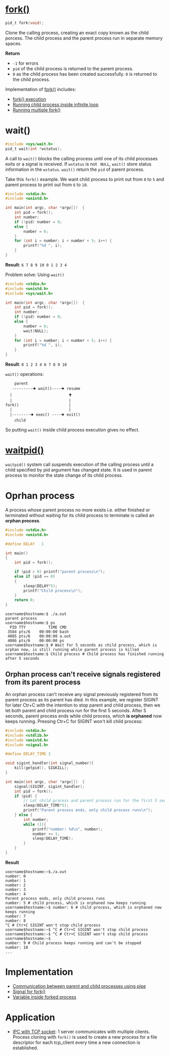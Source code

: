 # [fork()](fork().md)
```c
pid_t fork(void);
```

Clone the calling process, creating an exact copy known as the child porcess. The child process and the parent process run in separate memory spaces.

**Return**

* ``-1`` for errors
* ``pid`` of the child process is returned to the parent process.
* ``0`` as the child process has been created successfully. ``0`` is returned to the child process.

Implementation of [fork()](fork().md) includes:

* [fork() execution](fork().md#)
* [Running child process inside infinite loop](fork().md#)
* [Running multiple fork()](fork().md#)
# wait()

```c
#include <sys/wait.h>
pid_t wait(int *wstatus);
```

A call to ``wait()`` blocks the calling process until one of its child processes exits or a signal is received. If ``wstatus`` is not `` NULL``, ``wait()`` store status  information in the ``wstatus``. ``wait()`` return the ``pid`` of parent process.

Take this ``fork()`` example. We want child process to print out from ``0`` to ``5`` and parent process to print out from ``6`` to ``10``.

```c
#include <stdio.h>
#include <unistd.h>

int main(int argc, char *argv[])  {
	int pid = fork();
	int number;
	if (!pid) number = 0;
	else {
		number = 6;
	}	
	for (int i = number; i < number + 5; i++) {
		printf("%d ", i);
	}	
}
```
**Result**: ``6 7 8 9 10 0 1 2 3 4``

Problem solve: Using ``wait()``

```c
#include <stdio.h>
#include <unistd.h>
#include <sys/wait.h>

int main(int argc, char *argv[])  {
	int pid = fork();
	int number;
	if (!pid) number = 0;
	else {
		number = 6;
		wait(NULL);
	}	
	for (int i = number; i < number + 5; i++) {
		printf("%d ", i);
	}	
}
```

**Result**: ``0 1 2 3 4 6 7 8 9 10``

``wait()`` operations:

```
    parent
   ---------🠊 wait()----🠊 resume
  |                         🠉
  |                         |
fork()                      |
  |                         |
  |--------🠊 exec() ----🠊 exit()
    child
```

So putting ``wait()`` inside child process execution gives no effect.
# [waitpid()](waitpid().md)
``waitpid()`` system call suspends execution of the calling process until a child specified by pid argument has changed state. It is used in parent process to monitor the state change of its child process.
# Oprhan process
A process whose parent process no more exists i.e. either finished or terminated without waiting for its child process to terminate is called an **orphan process**.
```c
#include <stdio.h>
#include <unistd.h>

#define DELAY	1

int main()
{
	int pid = fork();

	if (pid > 0) printf("parent process\n");
	else if (pid == 0)
	{
		sleep(DELAY*5);
		printf("Child process\n");
	}
	return 0;
}
```
```
username$hostname:$ ./a.out
parent process
username$hostname:$ ps
  PID TTY          TIME CMD
 3584 pts/6    00:00:00 bash
 4085 pts/6    00:00:00 a.out
 4086 pts/6    00:00:00 ps
username$hostname:$ # Wait for 5 seconds as child process, which is orphan now, is still running while parent process is killed
username$hostname:$ Child process # Child process has finished running after 5 seconds
```
## Orphan process can't receive signals registered from its parent process
An orphan process can't receive any signal previously registered from its parent process as its parent has died.
In this example, we register SIGINT for later Ctr+C with the intention to stop parent and child process, then we let both parent and child process run for the first 5 seconds. After 5 seconds, parent process ends while child process, which **is orphaned** now keeps running. Pressing Ctr+C for SIGINT won't kill child process:
```c
#include <stdio.h>
#include <stdlib.h>
#include <unistd.h>
#include <signal.h>   

#define DELAY_TIME 1

void sigint_handler(int signal_number){
	kill(getpid(), SIGKILL);
}

int main(int argc, char *argv[])  {
    signal(SIGINT, sigint_handler);
	int pid = fork();
	if (pid) {
        // Let child process and parent process run for the first 5 seconds
        sleep(DELAY_TIME*5);
        printf("Parent process ends, only child process runs\n");
    } else {
        int number;
        while (1){
		    printf("number: %d\n", number);
		    number += 1;
		    sleep(DELAY_TIME);
		}
    }
}
```
**Result**
```
username$hostname:~$./a.out
number: 0
number: 1
number: 2
number: 3
number: 4
Parent process ends, only child process runs
number: 5 # child process, which is orphaned now keeps running
username$hostname:~$ number: 6 # child process, which is orphaned now keeps running
number: 7
number: 8
^C # Ctr+C SIGINT won't stop child process
username$hostname:~$ ^C # Ctr+C SIGINT won't stop child process
username$hostname:~$ ^C # Ctr+C SIGINT won't stop child process
username$hostname:~$
number: 9 # Child process keeps running and can't be stopped
number: 10
...
```
# Implementation
* [Communication between parent and child processes using pipe](Communication%20between%20parent%20and%20child%20processes%20using%20pipe.md)
* [Signal for fork()](https://github.com/TranPhucVinh/C/blob/master/Physical%20layer/Process/Process%20cloning/Signal%20for%20fork().md)
* [Variable inside forked process](https://github.com/TranPhucVinh/C/blob/master/Physical%20layer/Process/Process%20cloning/Variable%20inside%20forked%20process.md)
# Application

* [IPC with TCP socket](https://github.com/TranPhucVinh/C/tree/master/Application%20layer/TCP#examples): 1 server communicates with multiple clients. Process cloning with ``fork()`` is used to create a new process for a file descriptor for each tcp_client every time a new connection is established.

